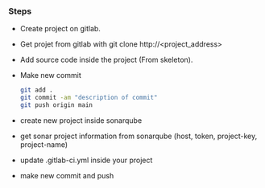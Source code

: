 ### Steps

- Create project on gitlab.
- Get projet from gitlab with git clone http://<project_address>
- Add source code inside the project (From skeleton).
- Make new commit
    ```bash
    git add .
    git commit -am "description of commit"
    git push origin main
    ```

- create new project inside sonarqube
- get sonar project information from sonarqube (host, token, project-key, project-name)
- update .gitlab-ci.yml inside your project
- make new commit and push